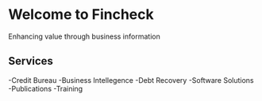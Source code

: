 # Welcome to Fincheck
Enhancing value through business information

## Services
-Credit Bureau
-Business Intellegence
-Debt Recovery
-Software Solutions
-Publications
-Training

